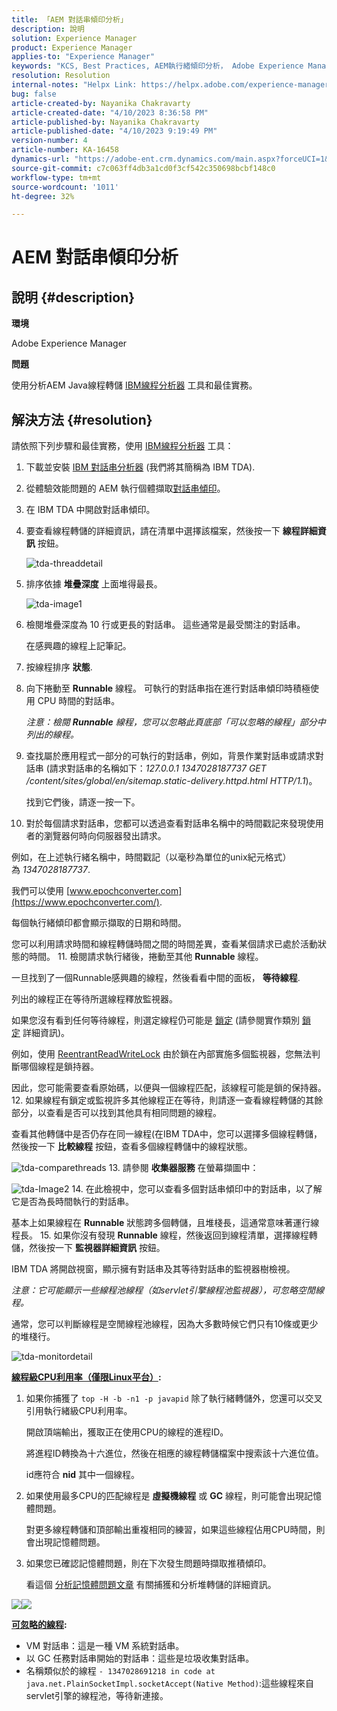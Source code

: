 ```yaml
---
title: 「AEM 對話串傾印分析」
description: 說明
solution: Experience Manager
product: Experience Manager
applies-to: "Experience Manager"
keywords: "KCS, Best Practices, AEM執行緒傾印分析， Adobe Experience Manager, Java, IBM執行緒分析器"
resolution: Resolution
internal-notes: "Helpx Link: https://helpx.adobe.com/experience-manager/kb/thread-dump-analysis.html"
bug: false
article-created-by: Nayanika Chakravarty
article-created-date: "4/10/2023 8:36:58 PM"
article-published-by: Nayanika Chakravarty
article-published-date: "4/10/2023 9:19:49 PM"
version-number: 4
article-number: KA-16458
dynamics-url: "https://adobe-ent.crm.dynamics.com/main.aspx?forceUCI=1&pagetype=entityrecord&etn=knowledgearticle&id=70f9ec69-dfd7-ed11-a7c7-6045bd006b3d"
source-git-commit: c7c063ff4db3a1cd0f3cf542c350698bcbf148c0
workflow-type: tm+mt
source-wordcount: '1011'
ht-degree: 32%

---
```


# AEM 對話串傾印分析

## 說明 {#description}


<b>環境</b>

Adobe Experience Manager

<b>問題</b>

使用分析AEM Java線程轉儲 [IBM線程分析器](https://www.ibm.com/support/pages/ibm-thread-and-monitor-dump-analyzer-java-tmda) 工具和最佳實務。


## 解決方法 {#resolution}


請依照下列步驟和最佳實務，使用 [IBM線程分析器](https://www.ibm.com/support/pages/ibm-thread-and-monitor-dump-analyzer-java-tmda) 工具：

1. 下載並安裝 [IBM 對話串分析器](https://www.ibm.com/support/pages/ibm-thread-and-monitor-dump-analyzer-java-tmda) (我們將其簡稱為 IBM TDA).
2. 從體驗效能問題的 AEM 執行個體擷取[對話串傾印](https://helpx.adobe.com/experience-manager/kb/thread-dumps-collection-analysis.html)。
3. 在 IBM TDA 中開啟對話串傾印。
4. 要查看線程轉儲的詳細資訊，請在清單中選擇該檔案，然後按一下 <b>線程詳細資訊</b> 按鈕。

   ![tda-threaddetail](https://helpx.adobe.com/content/dam/help/en/experience-manager/kb/thread-dump-analysis/_jcr_content/main-pars/image_1587732783/tda-threaddetail.png "tda-threaddetail")
5. 排序依據 <b>堆疊深度</b> 上面堆得最長。

   ![tda-image1](https://helpx.adobe.com/content/dam/help/en/experience-manager/kb/thread-dump-analysis/_jcr_content/main-pars/image/tda-image1.png)
6. 檢閱堆疊深度為 10 行或更長的對話串。 這些通常是最受關注的對話串。

   在感興趣的線程上記筆記。
7. 按線程排序 <b>狀態</b>.
8. 向下捲動至 <b>Runnable</b> 線程。 可執行的對話串指在進行對話串傾印時積極使用 CPU 時間的對話串。

   *注意：檢閱 <b>Runnable</b> 線程，您可以忽略此頁底部「可以忽略的線程」部分中列出的線程。*


9. 查找屬於應用程式一部分的可執行的對話串，例如，背景作業對話串或請求對話串 (請求對話串的名稱如下：*127.0.0.1 1347028187737 GET /content/sites/global/en/sitemap.static-delivery.httpd.html HTTP/1.1*)。

   找到它們後，請逐一按一下。
10. 對於每個請求對話串，您都可以透過查看對話串名稱中的時間戳記來發現使用者的瀏覽器何時向伺服器發出請求。

   例如，在上述執行緒名稱中，時間戳記（以毫秒為單位的unix紀元格式）為 *1347028187737*.

   我們可以使用 [www.epochconverter.com](https://www.epochconverter.com/).

   每個執行緒傾印都會顯示擷取的日期和時間。

   您可以利用請求時間和線程轉儲時間之間的時間差異，查看某個請求已處於活動狀態的時間。
11. 檢閱請求執行緒後，捲動至其他 <b>Runnable</b> 線程。

   一旦找到了一個Runnable感興趣的線程，然後看看中間的面板， <b>等待線程</b>.

   列出的線程正在等待所選線程釋放監視器。

   如果您沒有看到任何等待線程，則選定線程仍可能是 [鎖定](https://docs.oracle.com/javase/1.5.0/docs/api/java/util/concurrent/locks/Lock.html) (請參閱實作類別 [鎖定](https://docs.oracle.com/javase/1.5.0/docs/api/java/util/concurrent/locks/Lock.html) 詳細資訊)。

   例如，使用 [ReentrantReadWriteLock](https://docs.oracle.com/javase/1.5.0/docs/api/java/util/concurrent/locks/ReentrantReadWriteLock.html) 由於鎖在內部實施多個監視器，您無法判斷哪個線程是鎖持器。

   因此，您可能需要查看原始碼，以便與一個線程匹配，該線程可能是鎖的保持器。
12. 如果線程有鎖定或監視許多其他線程正在等待，則請逐一查看線程轉儲的其餘部分，以查看是否可以找到其他具有相同問題的線程。

   查看其他轉儲中是否仍存在同一線程(在IBM TDA中，您可以選擇多個線程轉儲，然後按一下 <b>比較線程</b> 按鈕，查看多個線程轉儲中的線程狀態。

   ![tda-comparethreads](https://helpx.adobe.com/content/dam/help/en/experience-manager/kb/thread-dump-analysis/_jcr_content/main-pars/image_1159496390/tda-comparethreads.png)
13. 請參閱 <b>收集器服務</b> 在螢幕擷圖中：

   ![tda-Image2](https://helpx.adobe.com/content/dam/help/en/experience-manager/kb/thread-dump-analysis/_jcr_content/main-pars/image_1730877898/tda-Image2.png)
14. 在此檢視中，您可以查看多個對話串傾印中的對話串，以了解它是否為長時間執行的對話串。

   基本上如果線程在 <b>Runnable</b> 狀態跨多個轉儲，且堆棧長，這通常意味著運行線程長。
15. 如果你沒有發現 <b>Runnable</b> 線程，然後返回到線程清單，選擇線程轉儲，然後按一下 <b>監視器詳細資訊</b> 按鈕。

   IBM TDA 將開啟視窗，顯示擁有對話串及其等待對話串的監視器樹檢視。

   *注意：它可能顯示一些線程池線程（如servlet引擎線程池監視器），可忽略空閒線程。*

   通常，您可以判斷線程是空閒線程池線程，因為大多數時候它們只有10條或更少的堆棧行。

   ![tda-monitordetail](https://helpx.adobe.com/content/dam/help/en/experience-manager/kb/thread-dump-analysis/_jcr_content/main-pars/image_1106466084/tda-monitordetail.png)




<u><b>線程級CPU利用率（僅限Linux平台）</b></u><b>:</b>

1. 如果你捕獲了 `top -H -b -n1 -p javapid` 除了執行緒轉儲外，您還可以交叉引用執行緒級CPU利用率。

   開啟頂端輸出，獲取正在使用CPU的線程的進程ID。

   將進程ID轉換為十六進位，然後在相應的線程轉儲檔案中搜索該十六進位值。

   id應符合 <b>nid</b> 其中一個線程。
2. 如果使用最多CPU的匹配線程是 <b>虛擬機線程</b> 或 <b>GC</b> 線程，則可能會出現記憶體問題。

   對更多線程轉儲和頂部輸出重複相同的練習，如果這些線程佔用CPU時間，則會出現記憶體問題。
3. 如果您已確認記憶體問題，則在下次發生問題時擷取推積傾印。

   看這個 [分析記憶體問題文章](https://experienceleague.adobe.com/docs/experience-cloud-kcs/kbarticles/KA-17482.html?lang=zh-Hant) 有關捕獲和分析堆轉儲的詳細資訊。


![](https://helpx.adobe.com/libs/cq/ui/resources/0.gif)![](https://helpx.adobe.com/libs/cq/ui/resources/0.gif)

<b><u>可忽略的線程</u>:</b>

- VM 對話串：這是一種 VM 系統對話串。
- 以 GC 任務對話串開始的對話串：這些是垃圾收集對話串。
- 名稱類似於的線程 `- 1347028691218 in code at java.net.PlainSocketImpl.socketAccept(Native Method)`:這些線程來自servlet引擎的線程池，等待新連接。

